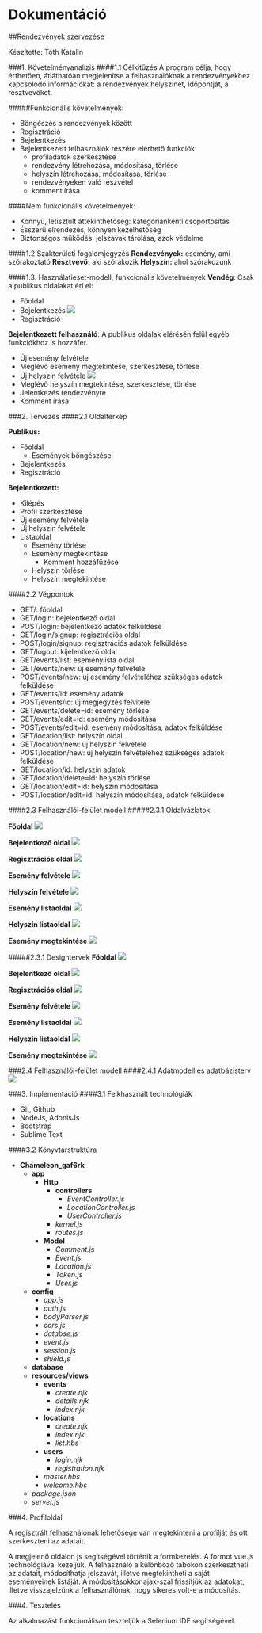 # Dokumentáció

##Rendezvények szervezése

Készítette: Tóth Katalin

###1. Követelményanalízis
####1.1 Célkitűzés
A program célja, hogy érthetően, átláthatóan megjelenítse a felhasználóknak a rendezvényekhez kapcsolódó információkat: a rendezvények helyszínét, időpontját, a résztvevőket.
  
#####Funkcionális követelmények:
* Böngészés a rendezvények között
* Regisztráció
* Bejelentkezés
* Bejelentkezett felhasználók részére elérhető funkciók:
  - profiladatok szerkesztése
  - rendezvény létrehozása, módosítása, törlése
  - helyszín létrehozása, módosítása, törlése
  - rendezvényeken való részvétel
  - komment írása

####Nem funkcionális követelmények:
* Könnyű, letisztult áttekinthetőség: kategóriánkénti csoportosítás
* Ésszerű elrendezés, könnyen kezelhetőség
* Biztonságos működés: jelszavak tárolása, azok védelme

####1.2 Szakterületi fogalomjegyzés
**Rendezvények:** esemény, ami szórakoztató
**Résztvevő:** aki szórakozik
**Helyszín:** ahol szórakozunk

####1.3.	Használatieset-modell, funkcionális követelmények
**Vendég**: Csak a publikus oldalakat éri el:
*	Főoldal
*	Bejelentkezés
![](/docs/images/login.png)
*	Regisztráció

**Bejelentkezett felhasználó**: A publikus oldalak elérésén felül egyéb funkciókhoz is hozzáfér.
*	Új esemény felvétele
*	Meglévő esemény megtekintése, szerkesztése, törlése
*	Új helyszín felvétele
![](/docs/images/event.png)
*	Meglévő helyszín megtekintése, szerkesztése, törlése
* Jelentkezés rendezvényre
*	Komment írása


###2.	Tervezés
####2.1 Oldaltérkép

**Publikus:**
* Főoldal
  * Események böngészése
* Bejelentkezés
* Regisztráció

**Bejelentkezett:**
* Kilépés
* Profil szerkesztése
* Új esemény felvétele
* Új helyszín felvétele
* Listaoldal
  * Esemény törlése 
  * Esemény megtekintése
    * Komment hozzáfűzése
  * Helyszín törlése 
  * Helyszín megtekintése
  
####2.2 Végpontok

* GET/: főoldal
* GET/login: bejelentkező oldal
* POST/login: bejelentkező adatok felküldése
* GET/login/signup: regisztrációs oldal
* POST/login/signup: regisztrációs adatok felküldése
* GET/logout: kijelentkező oldal
* GET/events/list: eseménylista oldal
* GET/events/new: új esemény felvétele
* POST/events/new: új esemény felvételéhez szükséges adatok felküldése
* GET/events/id: esemény adatok
* POST/events/id: új megjegyzés felvitele
* GET/events/delete=id: esemény törlése
* GET/events/edit=id: esemény módosítása
* POST/events/edit=id: esemény módosítása, adatok felküldése
* GET/location/list: helyszín oldal
* GET/location/new: új helyszín felvétele
* POST/location/new: új helyszín felvételéhez szükséges adatok felküldése
* GET/location/id: helyszín adatok
* GET/location/delete=id: helyszín törlése
* GET/location/edit=id: helyszín módosítása
* POST/location/edit=id: helyszín módosítása, adatok felküldése

####2.3 Felhasználói-felület modell
#####2.3.1 Oldalvázlatok

**Főoldal**
![](/docs/images/mockup/index.png)

**Bejelentkező oldal**
![](/docs/images/mockup/login.png)

**Regisztrációs oldal**
![](/docs/images/mockup/signin.png)

**Esemény felvétele**
![](/docs/images/mockup/events_new.png)

**Helyszín felvétele**
![](/docs/images/mockup/loc_new.png)

**Esemény listaoldal**
![](/docs/images/mockup/events_list.png)

**Helyszín listaoldal**
![](/docs/images/mockup/locs.png)

**Esemény megtekintése**
![](/docs/images/mockup/events_details.png)

#####2.3.1 Designtervek
**Főoldal**
![](/docs/images/design/index.png)

**Bejelentkező oldal**
![](/docs/images/design/login.png)

**Regisztrációs oldal**
![](/docs/images/design/signin.png)

**Esemény felvétele**
![](/docs/images/design/events_new.png)

**Esemény listaoldal**
![](/docs/images/design/events_list.png)

**Helyszín listaoldal**
![](/docs/images/design/locs_list.png)

**Esemény megtekintése**
![](/docs/images/design/events_details.png)

###2.4 Felhasználói-felület modell
####2.4.1 Adatmodell és adatbázisterv
![](/docs/images/db.png)

###3. Implementáció
####3.1 Felkhasznált technológiák
- Git, Github
- NodeJs, AdonisJs
- Bootstrap
- Sublime Text

####3.2 Könyvtárstruktúra

* **Chameleon_gaf6rk**
  * **app**
    * **Http**
      * **controllers**
        * _EventController.js_
        * _LocationController.js_
        * _UserController.js_
      * _kernel.js_
      * _routes.js_
    * **Model**
      * _Comment.js_
      * _Event.js_
      * _Location.js_
      * _Token.js_
      * _User.js_
  * **config**
    * _app.js_
    * _auth.js_
    * _bodyParser.js_
    * _cors.js_
    * _databse.js_
    * _event.js_
    * _session.js_
    * _shield.js_
  * **database**
  * **resources/views**
    * **events**
      * _create.njk_
      * _details.njk_
      * _index.njk_
    * **locations**
      * _create.njk_
      * _index.njk_
      * _list.hbs_
    * **users**
      * _login.njk_
      * _registration.njk_
    * _master.hbs_
    * _welcome.hbs_
  * _package.json_
  * _server.js_

###4. Profiloldal

A regisztrált felhasználónak lehetősége van megtekinteni a profilját és ott szerkeszteni az adatait.

A megjelenő oldalon js segítségével történik a formkezelés. A formot vue.js technológiával kezeljük. A felhasználó a különböző tabokon szerkesztheti az adatait, módosíthatja jelszavát, illetve megtekintheti a saját eseményeinek listáját. A módosításokkor ajax-szal frissítjük az adatokat, illetve visszajelzünk a felhasználónak, hogy sikeres volt-e a módosítás.

###4. Tesztelés

Az alkalmazást funkcionálisan teszteljük a Selenium IDE segítségével.
